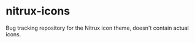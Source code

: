 nitrux-icons
============

Bug tracking repository for the Nitrux icon theme, doesn't contain actual icons.
